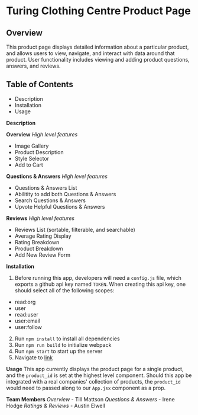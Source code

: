 # Turing Clothing Centre Product Page

## **Overview**

This product page displays detailed information about a particular product, and allows users to view, navigate, and interact with data around that product. User functionality includes viewing and adding product questions, answers, and reviews.

## **Table of Contents**

- Description
- Installation
- Usage

**Description**

**Overview**
_High level features_

- Image Gallery
- Product Description
- Style Selector
- Add to Cart

**Questions & Answers**
_High level features_

- Questions & Answers List
- Abilitity to add both Questions & Answers
- Search Questions & Answers
- Upvote Helpful Questions & Answers

**Reviews**
_High level features_

- Reviews List (sortable, filterable, and searchable)
- Average Rating Display
- Rating Breakdown
- Product Breakdown
- Add New Review Form

**Installation**

1. Before running this app, developers will need a `config.js` file, which exports a github api key named `TOKEN`. When creating this api key, one should select all of the following scopes:

- read:org
- user
- read:user
- user:email
- user:follow

2. Run `npm install` to install all dependencies
3. Run `npm run build` to initialize webpack
4. Run `npm start` to start up the server
5. Navigate to [link](http://localhost:3000)

**Usage**
This app currently displays the product page for a single product, and the `product_id` is set at the highest level component. Should this app be integrated with a real companies' collection of products, the `product_id` would need to passed along to our `App.jsx` component as a prop.

**Team Members**
_Overview_ - Till Mattson
_Questions & Answers_ - Irene Hodge
_Ratings & Reviews_ - Austin Elwell
